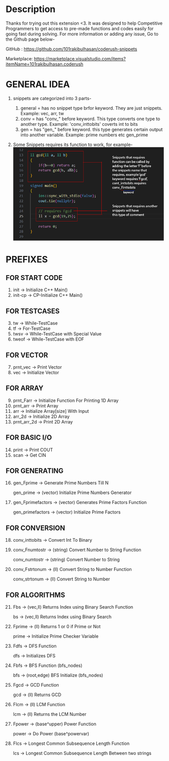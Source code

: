 # Description
Thanks for trying out this extension <3. It was designed to help Competitive Programmers to get access to pre-made functions and codes easily for going fast during solving.
For more information or adding any issue, Go to the Github page below-

GitHub : https://github.com/101rakibulhasan/coderush-snippets 

Marketplace: https://marketplace.visualstudio.com/items?itemName=101rakibulhasan.coderush

# GENERAL IDEA

1. snippets are categorized into 3 parts-
    1. general = has no snippet type brfor keyword. They are just snippets. Example: vec, arr, tw
    2. conv = has "conv_" before keyword. This type converts one type to another type. Example: 'conv_inttobits' coverts int to bits
    3. gen = has "gen_" before keyword. this type generates certain output into another variable. Example: prime numbers etc gen_prime

2. Some Snippets requires its function to work, for example-
![Image Description](images/img2.png)

# PREFIXES
## FOR START CODE
1. init    -> Initialize C++ Main()
2. init-cp -> CP-Initialize C++ Main()

## FOR TESTCASES
3. tw    -> While-TestCase
4. tf    -> For-TestCase
5. twsv  -> While-TestCase with Special Value
6. tweof -> While-TestCase with EOF

## FOR VECTOR
7. prnt_vec -> Print Vector
8. vec      -> Initialize Vector

## FOR ARRAY
9.  prnt_Farr   -> Initialize Function For Printing 1D Array
10. prnt_arr    -> Print Array
11. arr         -> Initialize Array[size] With Input
12. arr_2d      -> Initialize 2D Array
13. prnt_arr_2d -> Print 2D Array

## FOR BASIC I/O
14. print -> Print COUT
15. scan  -> Get CIN

## FOR GENERATING
16. gen_Fprime -> Generate Prime Numbers Till N

    gen_prime  -> (vector) Initialize Prime Numbers Generator
17. gen_Fprimefactors -> (vector) Generates Prime Factors Function

    gen_primefactors  -> (vector) Initialize Prime Factors


## FOR CONVERSION
18. conv_inttobits -> Convert Int To Binary
19. conv_Fnumtostr -> (string) Convert Number to String Function

    conv_numtostr  -> (string) Convert Number to String
20. conv_Fstrtonum -> (ll) Convert String to Number Function

    conv_strtonum  -> (ll) Convert String to Number

## FOR ALGORITHMS
21. Fbs -> (vec,ll) Returns Index using Binary Search Function

    bs  -> (vec,ll) Returns Index using Binary Search
22. Fprime -> (ll) Returns 1 or 0 if Prime or Not

    prime  -> Initialize Prime Checker Variable
23. Fdfs -> DFS Function

    dfs  -> Initializes DFS
24. Fbfs -> BFS Function (bfs_nodes)

    bfs  -> (root,edge) BFS Initialize (bfs_nodes)
25. Fgcd -> GCD Function

    gcd  -> (ll) Returns GCD
26. Flcm -> (ll) LCM Function

    lcm  -> (ll) Returns the LCM Number
27. Fpower -> (base^upper) Power Function

    power  -> Do Power (base^powervar)
28. Flcs -> Longest Common Subsequence Length Function

    lcs  -> Longest Common Subsequence Length Between two strings
